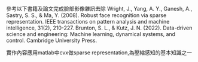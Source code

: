 參考以下書籍及論文完成臉部影像雜訊去除
Wright, J., Yang, A. Y., Ganesh, A., Sastry, S. S., & Ma, Y. (2008). Robust face recognition via sparse representation. IEEE transactions on pattern analysis and machine intelligence, 31(2), 210-227.
Brunton, S. L., & Kutz, J. N. (2022). Data-driven science and engineering: Machine learning, dynamical systems, and control. Cambridge University Press.

實作內容應用matlab中cvx做sparse representation,為壓縮感知的基本知識之一
